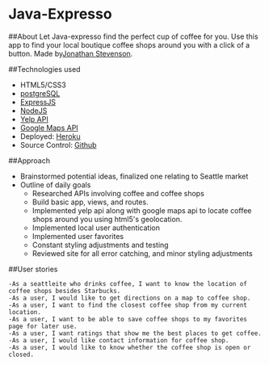 # Java-Expresso 

##About
Let Java-expresso find the perfect cup of coffee for you. Use this app to find your local boutique coffee shops around you with a click of a button.
Made by[Jonathan Stevenson](https://github.com/JonathanAndrew).

##Technologies used
* HTML5/CSS3
* [postgreSQL](https://www.postgreSQL.org.org/)
* [ExpressJS](http://expressjs.com/)
* [NodeJS](https://nodejs.org/en/)
* [Yelp API](https://www.yelp.com)
* [Google Maps API](https://www.google.com)
* Deployed: [Heroku](http://www.heroku.com)
* Source Control: [Github](http://www.github.com)


##Approach
* Brainstormed potential ideas, finalized one relating to Seattle market
* Outline of daily goals
  - Researched APIs involving coffee and coffee shops 
  - Build basic app, views, and routes.
  - Implemented yelp api along with google maps api to locate coffee shops around you using html5's geolocation.
  - Implemented local user authentication
  - Implemented user favorites
  - Constant styling adjustments and testing
  - Reviewed site for all error catching, and minor styling adjustments


##User stories 

	-As a seattleite who drinks coffee, I want to know the location of coffee shops besides Starbucks.
	-As a user, I would like to get directions on a map to coffee shop.
	-As a user, I want to find the closest coffee shop from my current location.
	-As a user, I want to be able to save coffee shops to my favorites page for later use.
	-As a user, I want ratings that show me the best places to get coffee.
	-As a user, I would like contact information for coffee shop.
	-As a user, I would like to know whether the coffee shop is open or closed.




